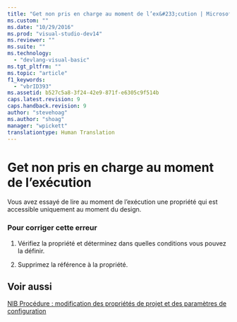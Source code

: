 ```yaml
---
title: "Get non pris en charge au moment de l’ex&#233;cution | Microsoft Docs"
ms.custom: ""
ms.date: "10/29/2016"
ms.prod: "visual-studio-dev14"
ms.reviewer: ""
ms.suite: ""
ms.technology: 
  - "devlang-visual-basic"
ms.tgt_pltfrm: ""
ms.topic: "article"
f1_keywords: 
  - "vbrID393"
ms.assetid: b527c5a8-3f24-42e9-871f-e6305c9f514b
caps.latest.revision: 9
caps.handback.revision: 9
author: "stevehoag"
ms.author: "shoag"
manager: "wpickett"
translationtype: Human Translation
---
```

# Get non pris en charge au moment de l’ex&#233;cution
Vous avez essayé de lire au moment de l’exécution une propriété qui est accessible uniquement au moment du design.  
  
### Pour corriger cette erreur  
  
1.  Vérifiez la propriété et déterminez dans quelles conditions vous pouvez la définir.  
  
2.  Supprimez la référence à la propriété.  
  
## Voir aussi  
 [NIB Procédure : modification des propriétés de projet et des paramètres de configuration](http://msdn.microsoft.com/fr-fr/e7184bc5-2f2b-4b4f-aa9a-3ecfcbc48b67)